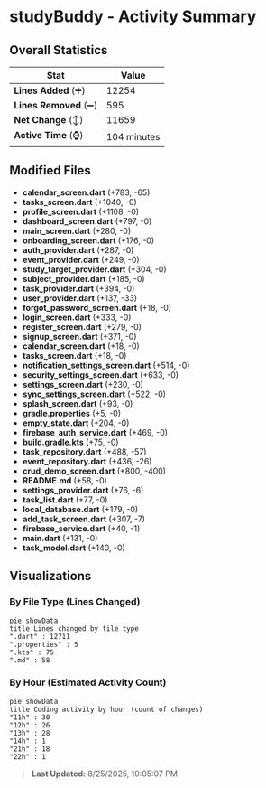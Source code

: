 # studyBuddy - Activity Summary 

## Overall Statistics

| Stat                   | Value                                                             |
| ---------------------- | ----------------------------------------------------------------- |
| **Lines Added** (➕)   | 12254                                          |
| **Lines Removed** (➖) | 595                                        |
| **Net Change** (↕)    | 11659                |
| **Active Time** (⌚)   | 104 minutes |


## Modified Files
- **calendar_screen.dart** (+783, -65)
- **tasks_screen.dart** (+1040, -0)
- **profile_screen.dart** (+1108, -0)
- **dashboard_screen.dart** (+797, -0)
- **main_screen.dart** (+280, -0)
- **onboarding_screen.dart** (+176, -0)
- **auth_provider.dart** (+287, -0)
- **event_provider.dart** (+249, -0)
- **study_target_provider.dart** (+304, -0)
- **subject_provider.dart** (+185, -0)
- **task_provider.dart** (+394, -0)
- **user_provider.dart** (+137, -33)
- **forgot_password_screen.dart** (+18, -0)
- **login_screen.dart** (+333, -0)
- **register_screen.dart** (+279, -0)
- **signup_screen.dart** (+371, -0)
- **calendar_screen.dart** (+18, -0)
- **tasks_screen.dart** (+18, -0)
- **notification_settings_screen.dart** (+514, -0)
- **security_settings_screen.dart** (+633, -0)
- **settings_screen.dart** (+230, -0)
- **sync_settings_screen.dart** (+522, -0)
- **splash_screen.dart** (+93, -0)
- **gradle.properties** (+5, -0)
- **empty_state.dart** (+204, -0)
- **firebase_auth_service.dart** (+469, -0)
- **build.gradle.kts** (+75, -0)
- **task_repository.dart** (+488, -57)
- **event_repository.dart** (+436, -26)
- **crud_demo_screen.dart** (+800, -400)
- **README.md** (+58, -0)
- **settings_provider.dart** (+76, -6)
- **task_list.dart** (+77, -0)
- **local_database.dart** (+179, -0)
- **add_task_screen.dart** (+307, -7)
- **firebase_service.dart** (+40, -1)
- **main.dart** (+131, -0)
- **task_model.dart** (+140, -0)

## Visualizations

### By File Type (Lines Changed)

```mermaid
pie showData
title Lines changed by file type
".dart" : 12711
".properties" : 5
".kts" : 75
".md" : 58
```

### By Hour (Estimated Activity Count)

```mermaid
pie showData
title Coding activity by hour (count of changes)
"11h" : 30
"12h" : 26
"13h" : 28
"14h" : 1
"21h" : 18
"22h" : 1
```


> **Last Updated:** 8/25/2025, 10:05:07 PM